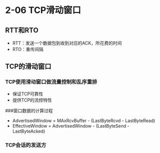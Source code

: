 # 2-06 TCP滑动窗口

## RTT和RTO

- RTT：发送一个数据包到收到对应的ACK，所花费的时间
- RTO：重传间隔

## TCP的滑动窗口

### TCP使用滑动窗口做流量控制和乱序重排

- 保证TCP可靠性
- 提供TCP的流控特性

###窗口数据的计算过程

- AdvertisedWindow = MAxRcvBuffer - (LastByteRcvd - LastByteRead)
- EffectiveWindow = AdvertisedWindow - (LastByteSend - LastByteAcked)

### TCP会话的发送方

